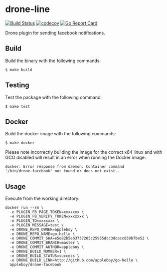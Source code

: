# drone-line

[![Build Status](https://travis-ci.org/appleboy/drone-facebook.svg?branch=master)](https://travis-ci.org/appleboy/drone-facebook) [![codecov](https://codecov.io/gh/appleboy/drone-facebook/branch/master/graph/badge.svg)](https://codecov.io/gh/appleboy/drone-facebook) [![Go Report Card](https://goreportcard.com/badge/github.com/appleboy/drone-facebook)](https://goreportcard.com/report/github.com/appleboy/drone-facebook)

Drone plugin for sending facebook notifications.

## Build

Build the binary with the following commands:

```
$ make build
```

## Testing

Test the package with the following command:

```
$ make test
```

## Docker

Build the docker image with the following commands:

```
$ make docker
```

Please note incorrectly building the image for the correct x64 linux and with
GCO disabled will result in an error when running the Docker image:

```
docker: Error response from daemon: Container command
'/bin/drone-facebook' not found or does not exist..
```

## Usage

Execute from the working directory:

```
docker run --rm \
  -e PLUGIN_FB_PAGE_TOKEN=xxxxxxx \
  -e PLUGIN_FB_VERIFY_TOKEN=xxxxxxx \
  -e PLUGIN_TO=xxxxxxx \
  -e PLUGIN_MESSAGE=test \
  -e DRONE_REPO_OWNER=appleboy \
  -e DRONE_REPO_NAME=go-hello \
  -e DRONE_COMMIT_SHA=e5e82b5eb3737205c25955dcc3dcacc839b7be52 \
  -e DRONE_COMMIT_BRANCH=master \
  -e DRONE_COMMIT_AUTHOR=appleboy \
  -e DRONE_BUILD_NUMBER=1 \
  -e DRONE_BUILD_STATUS=success \
  -e DRONE_BUILD_LINK=http://github.com/appleboy/go-hello \
  appleboy/drone-facebook
```
